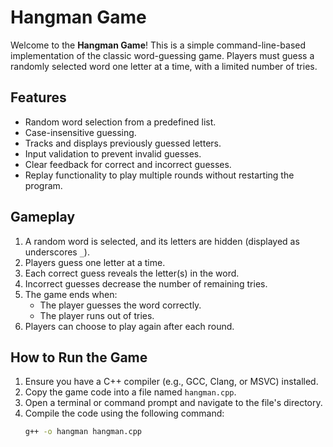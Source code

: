 # Hangman Game

Welcome to the **Hangman Game**! This is a simple command-line-based implementation of the classic word-guessing game. Players must guess a randomly selected word one letter at a time, with a limited number of tries.

## Features
- Random word selection from a predefined list.
- Case-insensitive guessing.
- Tracks and displays previously guessed letters.
- Input validation to prevent invalid guesses.
- Clear feedback for correct and incorrect guesses.
- Replay functionality to play multiple rounds without restarting the program.

## Gameplay
1. A random word is selected, and its letters are hidden (displayed as underscores `_`).
2. Players guess one letter at a time.
3. Each correct guess reveals the letter(s) in the word.
4. Incorrect guesses decrease the number of remaining tries.
5. The game ends when:
   - The player guesses the word correctly.
   - The player runs out of tries.
6. Players can choose to play again after each round.

## How to Run the Game
1. Ensure you have a C++ compiler (e.g., GCC, Clang, or MSVC) installed.
2. Copy the game code into a file named `hangman.cpp`.
3. Open a terminal or command prompt and navigate to the file's directory.
4. Compile the code using the following command:
   ```bash
   g++ -o hangman hangman.cpp
